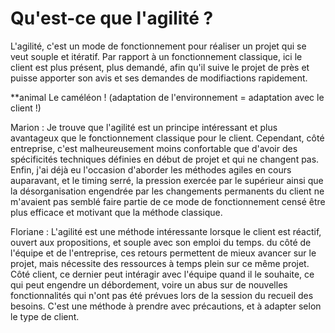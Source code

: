 # Qu'est-ce que l'agilité ?

L'agilité, c'est un mode de fonctionnement pour réaliser un projet qui se veut souple et itératif.  Par rapport à un fonctionnement classique, ici le client est plus présent, plus demandé, afin qu'il suive le projet de près et puisse apporter son avis et ses demandes de modifiactions rapidement.

**animal Le caméléon ! (adaptation de l'environnement = adaptation avec le client !)

Marion : Je trouve que l'agilité est un principe intéressant et plus avantageux que le fonctionnement classique pour le client. Cependant, côté entreprise, c'est malheureusement moins confortable que d'avoir des spécificités techniques définies en début de projet et qui ne changent pas.
Enfin, j'ai déjà eu l'occasion d'aborder les méthodes agiles en cours auparavant, et le timing serré, la pression exercée par le supérieur ainsi que la désorganisation engendrée par les changements permanents du client ne m'avaient pas semblé faire partie de ce mode de fonctionnement censé être plus efficace et motivant que la méthode classique.

Floriane : L'agilité est une méthode intéressante lorsque le client est réactif, ouvert aux propositions, et souple avec son emploi du temps. du côté de l'équipe et de l'entreprise, ces retours permettent de mieux avancer sur le projet, mais nécessite des ressources à temps plein sur ce même projet. Côté client, ce dernier peut intéragir avec l'équipe quand il le souhaite, ce qui peut engendre un débordement, voire un abus sur de nouvelles fonctionnalités qui n'ont pas été prévues lors de la session du recueil des besoins. 
C'est une méthode à prendre avec précautions, et à adapter selon le type de client. 